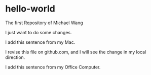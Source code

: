 # hello-world
The first Repository of Michael Wang

I just want to do some changes.

I add this sentence from my Mac.

I revise this file on github.com, and I will see the change in my local direction.

I add this sentence from my Office Computer.
